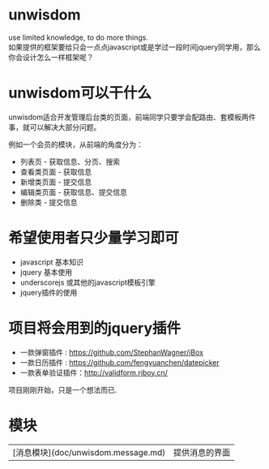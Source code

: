 # unwisdom
use limited knowledge, to do more things.    
如果提供的框架要给只会一点点javascript或是学过一段时间jquery同学用，那么你会设计怎么一样框架呢？  

# unwisdom可以干什么
unwisdom适合开发管理后台类的页面，前端同学只要学会配路由、套模板两件事，就可以解决大部分问题。

例如一个会员的模块，从前端的角度分为：
* 列表页 - 获取信息、分页、搜索
* 查看类页面 - 获取信息
* 新增类页面 - 提交信息
* 编辑类页面 - 获取信息、提交信息
* 删除类 - 提交信息


# 希望使用者只少量学习即可
* javascript 基本知识
* jquery 基本使用
* underscorejs 或其他的javascript模板引擎
* jquery插件的使用

# 项目将会用到的jquery插件
* 一款弹窗插件 : https://github.com/StephanWagner/jBox
* 一款日历插件 : https://github.com/fengyuanchen/datepicker
* 一款表单验证插件：http://validform.rjboy.cn/ 

项目刚刚开始，只是一个想法而已.

# 模块
<table>
    <tr>
        <td>[消息模块](doc/unwisdom.message.md)</td>
        <td>提供消息的界面</td>
    </tr>
</table>